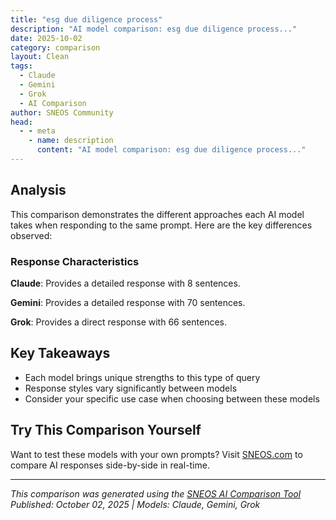 ```yaml
---
title: "esg due diligence process"
description: "AI model comparison: esg due diligence process..."
date: 2025-10-02
category: comparison
layout: Clean
tags:
  - Claude
  - Gemini
  - Grok
  - AI Comparison
author: SNEOS Community
head:
  - - meta
    - name: description
      content: "AI model comparison: esg due diligence process..."
---
```


<ChatComparison
  title="esg due diligence process"
  prompt="esg due diligence process"
  :responses='{"Claude": "# ESG Due Diligence Process\n\nESG (Environmental, Social, and Governance) due diligence is a systematic assessment of a company\u0027s sustainability practices and risks. Here\u0027s a comprehensive overview:\n\n## **Purpose \u0026 Scope**\n- **Objective**: Evaluate ESG risks, opportunities, and compliance\n- **Applications**: M\u0026A, investments, partnerships, lending decisions\n- **Timeline**: Typically 4-12 weeks depending on complexity\n\n## **Key Assessment Areas**\n\n### **Environmental**\n- Climate change strategy and carbon footprint\n- Resource usage (water, energy, materials)\n- Waste management and circular economy practices\n- Biodiversity and ecosystem impact\n- Environmental compliance and violations\n- Supply chain environmental practices\n\n### **Social**\n- Employee relations and workplace safety\n- Diversity, equity, and inclusion (DEI)\n- Community engagement and social impact\n- Product safety and quality\n- Human rights practices\n- Labor standards in supply chain\n\n### **Governance**\n- Board composition and independence\n- Executive compensation structures\n- Ethics and anti-corruption policies\n- Risk management frameworks\n- Stakeholder engagement\n- Transparency and disclosure practices\n\n## **Due Diligence Process Steps**\n\n### **1. Pre-Assessment**\n- Define ESG priorities and materiality\n- Establish evaluation criteria and benchmarks\n- Assemble cross-functional team\n- Prepare data request lists\n\n### **2. Data Collection**\n- Document review (policies, reports, certifications)\n- Management interviews and questionnaires\n- Site visits and facility assessments\n- Third-party databases and ratings review\n- Stakeholder feedback collection\n\n### **3. Risk Assessment**\n- Identify material ESG risks and opportunities\n- Evaluate regulatory compliance status\n- Assess reputational risks\n- Analyze financial implications\n- Benchmark against industry standards\n\n### **4. Analysis \u0026 Validation**\n- Verify data accuracy and completeness\n- Conduct gap analysis\n- Assess ESG integration maturity\n- Evaluate improvement potential\n- Consider scenario planning\n\n### **5. Reporting**\n- Summarize key findings and risks\n- Provide recommendations and action plans\n- Estimate costs of ESG improvements\n- Present to stakeholders and decision-makers\n\n## **Common Tools \u0026 Frameworks**\n- **Standards**: GRI, SASB, TCFD, UN Global Compact\n- **Ratings**: MSCI, Sustainalytics, CDP scores\n- **Frameworks**: Science-Based Targets, B Corp assessment\n- **Technology**: ESG data platforms, AI-powered analytics\n\n## **Key Challenges**\n- Data availability and quality\n- Lack of standardized metrics\n- Greenwashing identification\n- Resource and time constraints\n- Balancing quantitative vs. qualitative factors\n\n## **Best Practices**\n- Use materiality-focused approach\n- Engage multiple stakeholders\n- Combine internal and external perspectives\n- Document assumptions and limitations\n- Plan for ongoing monitoring and improvement\n\n## **Red Flags to Watch**\n- Significant regulatory violations\n- Poor stakeholder relationships\n- Lack of ESG governance structure\n- Inconsistent public disclosures\n- High employee turnover\n- Environmental incidents\n\nThe ESG due diligence process is becoming increasingly sophisticated as investors and stakeholders demand greater transparency and accountability in sustainability performance.", "Gemini": "The ESG due diligence process is a structured approach used to assess and integrate environmental, social, and governance (ESG) factors into investment decisions, mergers and acquisitions, supply chain management, and other business operations. It aims to identify and manage ESG-related risks and opportunities, ultimately contributing to more sustainable and responsible business practices.\n\nHere\u0027s a breakdown of the key steps involved in a typical ESG due diligence process:\n\n**1. Defining Scope and Objectives:**\n\n* **Purpose:** Clearly articulate the reasons for conducting the ESG due diligence. Is it for an investment decision, a strategic partnership, regulatory compliance, or risk mitigation?\n* **Scope:** Determine the boundaries of the assessment. What assets, operations, or entities are included? Is it a full ESG assessment or focused on specific issues?\n* **Objectives:** Define the specific goals you want to achieve through the due diligence. For example, identifying material ESG risks, assessing compliance with regulations, or evaluating the target company\u0027s sustainability performance.\n* **Materiality:** Understand what ESG factors are most *material* (important) to the specific industry, company, and transaction. This helps focus resources on the most impactful areas.\n\n**2. Information Gathering \u0026 Research:**\n\n* **Data Collection:** Gather relevant information from various sources, including:\n * **Target Company\u0027s Documentation:** ESG reports, sustainability policies, annual reports, operational data (e.g., energy consumption, waste generation), health and safety records, labor policies, and governance documents.\n * **Publicly Available Information:** News articles, regulatory filings, industry reports, NGO reports, academic studies, and online databases.\n * **On-site Visits:** Conduct site visits to observe operations, interview employees, and assess environmental conditions.\n * **Stakeholder Engagement:** Interview key stakeholders, such as employees, customers, suppliers, community members, and regulators, to gain insights into ESG issues.\n * **Questionnaires and Surveys:** Utilize questionnaires and surveys to gather specific information from the target company.\n* **Data Analysis:** Analyze the collected data to identify potential ESG risks and opportunities. Look for trends, inconsistencies, and areas of concern.\n\n**3. Risk and Opportunity Assessment:**\n\n* **Identifying ESG Risks:** Determine the potential negative impacts of ESG factors on the business, such as:\n * **Environmental Risks:** Environmental liabilities (e.g., contaminated sites), regulatory breaches, pollution, climate change impacts, resource depletion.\n * **Social Risks:** Labor violations, human rights abuses, health and safety issues, community relations problems, supply chain risks.\n * **Governance Risks:** Corruption, bribery, lack of transparency, poor board oversight, ethical lapses.\n* **Identifying ESG Opportunities:** Identify potential positive impacts of ESG factors, such as:\n * **Environmental Opportunities:** Energy efficiency improvements, renewable energy adoption, waste reduction, circular economy initiatives.\n * **Social Opportunities:** Improved employee engagement, strengthened community relations, enhanced brand reputation, access to new markets.\n * **Governance Opportunities:** Enhanced transparency, improved risk management, increased stakeholder confidence, better access to capital.\n* **Risk Prioritization:** Assess the severity and likelihood of each identified risk to prioritize those that require the most attention.\n* **Opportunity Valuation:** Evaluate the potential financial or strategic benefits of identified ESG opportunities.\n\n**4. Gap Analysis and Remediation Planning:**\n\n* **Gap Identification:** Compare the target company\u0027s current ESG performance against industry best practices, regulatory requirements, and investor expectations. Identify gaps in policies, procedures, and performance.\n* **Remediation Planning:** Develop a plan to address the identified gaps and mitigate the prioritized ESG risks. This plan should include specific actions, timelines, and responsible parties. Consider:\n * **Investments:** Required capital investments to address environmental or social issues.\n * **Policy Changes:** Revisions to existing policies or implementation of new policies to address ESG concerns.\n * **Operational Improvements:** Changes to operational practices to reduce environmental impact or improve social performance.\n * **Training:** Training programs to enhance employee awareness and competence on ESG issues.\n* **Financial Modeling:** Quantify the financial implications of ESG risks and opportunities, including the cost of remediation and the potential benefits of sustainability initiatives.\n\n**5. Reporting and Communication:**\n\n* **Due Diligence Report:** Prepare a comprehensive report summarizing the findings of the ESG due diligence process. The report should include:\n * **Executive Summary:** A concise overview of the key findings and recommendations.\n * **Methodology:** A description of the due diligence process and data sources used.\n * **Risk and Opportunity Assessment:** A detailed analysis of the identified ESG risks and opportunities.\n * **Gap Analysis and Remediation Plan:** A description of the identified gaps and the proposed remediation plan.\n * **Financial Implications:** An assessment of the financial implications of ESG risks and opportunities.\n* **Communication:** Communicate the findings of the due diligence process to relevant stakeholders, including investors, management, and employees.\n\n**6. Integration and Monitoring:**\n\n* **Integration:** Integrate the findings of the ESG due diligence into the investment decision-making process, merger agreement, or business strategy.\n* **Monitoring:** Establish a system to monitor the implementation of the remediation plan and track the ongoing performance of the target company on key ESG metrics.\n* **Continuous Improvement:** Continuously review and improve the ESG due diligence process to ensure that it remains effective and relevant.\n\n**Key Considerations for a Successful ESG Due Diligence Process:**\n\n* **Expertise:** Engage experienced ESG professionals with expertise in the relevant industry and ESG issues.\n* **Independence:** Ensure that the due diligence process is conducted independently and objectively.\n* **Materiality:** Focus on the ESG factors that are most material to the specific business and transaction.\n* **Data Quality:** Ensure the accuracy and reliability of the data used in the assessment.\n* **Transparency:** Be transparent about the due diligence process and the findings.\n* **Collaboration:** Collaborate with the target company and other stakeholders to gather information and develop solutions.\n* **Long-Term Perspective:** Consider the long-term implications of ESG factors on the business.\n\n**Benefits of ESG Due Diligence:**\n\n* **Informed Decision-Making:** Provides investors and businesses with a better understanding of the ESG risks and opportunities associated with their decisions.\n* **Risk Mitigation:** Helps to identify and mitigate potential ESG risks that could negatively impact financial performance or reputation.\n* **Value Creation:** Identifies opportunities to create value through sustainable business practices.\n* **Regulatory Compliance:** Helps to ensure compliance with relevant environmental, social, and governance regulations.\n* **Improved Stakeholder Relations:** Enhances relationships with stakeholders by demonstrating a commitment to sustainability and responsible business practices.\n* **Enhanced Reputation:** Strengthens brand reputation and attracts investors and customers who value sustainability.\n\nBy implementing a robust ESG due diligence process, businesses can make more informed decisions, mitigate risks, and create long-term value for their stakeholders. The specific approach and level of detail will vary depending on the nature of the business, the industry, and the specific objectives of the due diligence.\n", "Grok": "ESG (Environmental, Social, and Governance) due diligence is a process used by organizations, investors, and other stakeholders to assess the sustainability and ethical impact of a business or investment. It involves evaluating a company\u2019s performance and risks in the areas of environmental impact, social responsibility, and corporate governance. This process is critical for identifying potential risks, ensuring compliance with regulations, and aligning investments or partnerships with ESG goals.\n\nHere\u2019s a step-by-step guide to the ESG due diligence process:\n\n---\n\n### 1. **Define Objectives and Scope**\n - **Purpose**: Determine why the ESG due diligence is being conducted (e.g., investment decision, merger/acquisition, partnership, or internal policy alignment).\n - **Scope**: Identify the specific ESG areas to focus on (e.g., carbon emissions, labor practices, board diversity) based on the industry, geographic region, and stakeholder expectations.\n - **Materiality Assessment**: Prioritize ESG factors that are most relevant to the organization or investment, considering both financial impact and stakeholder concerns.\n\n---\n\n### 2. **Gather Data and Information**\n - **Internal Sources**: Collect data from the target company or organization, such as sustainability reports, policies, employee records, and board meeting minutes.\n - **External Sources**: Use third-party data providers, industry benchmarks, regulatory filings, news reports, and stakeholder feedback to validate internal information.\n - **Frameworks and Standards**: Align data collection with recognized ESG frameworks such as the Global Reporting Initiative (GRI), Task Force on Climate-related Financial Disclosures (TCFD), Sustainable Accounting Standards Board (SASB), or UN Sustainable Development Goals (SDGs).\n\n---\n\n### 3. **Assess ESG Performance and Risks**\n Break down the assessment into the three ESG components:\n - **Environmental**:\n - Evaluate the company\u2019s impact on the environment, including carbon footprint, energy usage, waste management, water usage, and biodiversity impact.\n - Assess compliance with environmental regulations and exposure to climate-related risks (physical and transition risks).\n - Look for initiatives like renewable energy adoption or net-zero commitments.\n - **Social**:\n - Analyze the company\u2019s policies on labor rights, employee well-being, diversity and inclusion, health and safety, and community engagement.\n - Investigate any history of labor disputes, human rights violations, or negative community impact.\n - Assess customer satisfaction and product safety practices.\n - **Governance**:\n - Review the company\u2019s corporate governance structure, board diversity, executive compensation, and transparency.\n - Check for ethical business practices, anti-corruption policies, and compliance with laws.\n - Identify risks related to conflicts of interest, shareholder rights, or regulatory fines.\n\n Use scoring systems or ESG ratings (e.g., MSCI, Sustainalytics) to quantify performance where applicable.\n\n---\n\n### 4. **Identify Risks and Opportunities**\n - **Risks**: Highlight potential ESG risks that could impact financial performance, reputation, or legal standing (e.g., lawsuits due to environmental damage, poor labor practices leading to strikes, or governance scandals).\n - **Opportunities**: Identify areas where strong ESG performance can create value, such as cost savings from energy efficiency, improved employee retention through diversity initiatives, or enhanced brand reputation.\n - **Scenario Analysis**: Consider how ESG factors might evolve under different regulatory, market, or environmental scenarios.\n\n---\n\n### 5. **Engage Stakeholders**\n - Conduct interviews or surveys with management, employees, customers, suppliers, and local communities to gain deeper insights into ESG practices.\n - Engage with NGOs, regulators, or industry experts to understand broader contextual risks and expectations.\n\n---\n\n### 6. **Benchmark and Compare**\n - Compare the target company\u2019s ESG performance against industry peers, best practices, or regulatory requirements.\n - Use benchmarks to identify gaps and areas for improvement.\n\n---\n\n### 7. **Integrate Findings into Decision-Making**\n - Summarize findings in a due diligence report, highlighting key ESG risks, opportunities, and recommendations.\n - Integrate ESG insights into financial models, valuation, or investment decisions (e.g., adjusting discount rates for ESG risks).\n - Use findings to negotiate terms in deals (e.g., requiring remediation plans for identified ESG issues) or to inform post-transaction integration strategies.\n\n---\n\n### 8. **Monitor and Follow-Up**\n - Establish a plan to monitor ESG performance post-due diligence, especially if remediation or improvement is required.\n - Set key performance indicators (KPIs) to track progress on ESG goals.\n - Ensure ongoing compliance with evolving ESG regulations and standards.\n\n---\n\n### Tools and Resources for ESG Due Diligence\n - **Data Platforms**: Bloomberg Terminal, Refinitiv, Sustainalytics, and MSCI ESG Research for ESG scores and data.\n - **Frameworks**: GRI, SASB, TCFD, and CDP (formerly Carbon Disclosure Project) for reporting guidelines.\n - **Consultants**: Engage ESG specialists or sustainability consultants for in-depth analysis.\n - **Technology**: Use AI and data analytics tools to process large datasets and identify ESG trends or red flags.\n\n---\n\n### Challenges in ESG Due Diligence\n - **Data Availability**: Lack of standardized or reliable ESG data, especially for smaller companies or emerging markets.\n - **Greenwashing**: Companies may overstate their ESG credentials, requiring thorough validation.\n - **Regulatory Variability**: Different regions have varying ESG regulations and expectations.\n - **Subjectivity**: ESG priorities can differ based on stakeholder perspectives, making it hard to weigh certain issues.\n\n---\n\n### Benefits of ESG Due Diligence\n - Mitigates financial and reputational risks associated with poor ESG performance.\n - Enhances long-term value creation by aligning with sustainable practices.\n - Builds trust with stakeholders, including investors, customers, and regulators.\n - Ensures compliance with increasingly stringent ESG regulations.\n\nBy conducting thorough ESG due diligence, organizations can make informed decisions that balance financial returns with sustainability and ethical considerations. If you have a specific industry or context in mind, I can tailor this process further!"}' 
  published-date="10:31"
/>

## Analysis

This comparison demonstrates the different approaches each AI model takes when responding to the same prompt. Here are the key differences observed:

### Response Characteristics

**Claude**: Provides a detailed response with 8 sentences. 

**Gemini**: Provides a detailed response with 70 sentences. 

**Grok**: Provides a direct response with 66 sentences. 

## Key Takeaways

- Each model brings unique strengths to this type of query
- Response styles vary significantly between models
- Consider your specific use case when choosing between these models

## Try This Comparison Yourself

Want to test these models with your own prompts? Visit [SNEOS.com](https://sneos.com) to compare AI responses side-by-side in real-time.

---

*This comparison was generated using the [SNEOS AI Comparison Tool](https://sneos.com)*
*Published: October 02, 2025 | Models: Claude, Gemini, Grok*

